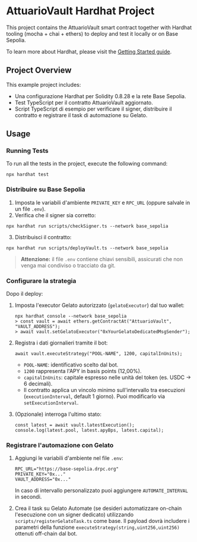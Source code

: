 # AttuarioVault Hardhat Project

This project contains the AttuarioVault smart contract together with Hardhat tooling (mocha + chai + ethers) to deploy and test it locally or on Base Sepolia.

To learn more about Hardhat, please visit the [Getting Started guide](https://hardhat.org/getting-started/).

## Project Overview

This example project includes:

- Una configurazione Hardhat per Solidity 0.8.28 e la rete Base Sepolia.
- Test TypeScript per il contratto AttuarioVault aggiornato.
- Script TypeScript di esempio per verificare il signer, distribuire il contratto e registrare il task di automazione su Gelato.

## Usage

### Running Tests

To run all the tests in the project, execute the following command:

```shell
npx hardhat test
```

### Distribuire su Base Sepolia

1. Imposta le variabili d'ambiente `PRIVATE_KEY` e `RPC_URL` (oppure salvale in un file `.env`).
2. Verifica che il signer sia corretto:

```shell
npx hardhat run scripts/checkSigner.ts --network base_sepolia
```

3. Distribuisci il contratto:

```shell
npx hardhat run scripts/deployVault.ts --network base_sepolia
```

> **Attenzione:** il file `.env` contiene chiavi sensibili, assicurati che non venga mai condiviso o tracciato da git.

### Configurare la strategia

Dopo il deploy:

1. Imposta l'executor Gelato autorizzato (`gelatoExecutor`) dal tuo wallet:

   ```shell
   npx hardhat console --network base_sepolia
   > const vault = await ethers.getContractAt("AttuarioVault", "VAULT_ADDRESS");
   > await vault.setGelatoExecutor("0xYourGelatoDedicatedMsgSender");
   ```

2. Registra i dati giornalieri tramite il bot:

   ```shell
   await vault.executeStrategy("POOL-NAME", 1200, capitalInUnits);
   ```

   - `POOL-NAME`: identificativo scelto dal bot.
   - `1200` rappresenta l'APY in basis points (12,00%).
   - `capitalInUnits`: capitale espresso nelle unità del token (es. USDC → 6 decimali).
   - Il contratto applica un vincolo minimo sull'intervallo tra esecuzioni (`executionInterval`, default 1 giorno). Puoi modificarlo via `setExecutionInterval`.

3. (Opzionale) interroga l'ultimo stato:

   ```shell
   const latest = await vault.latestExecution();
   console.log(latest.pool, latest.apyBps, latest.capital);
   ```

### Registrare l'automazione con Gelato

1. Aggiungi le variabili d'ambiente nel file `.env`:

   ```
   RPC_URL="https://base-sepolia.drpc.org"
   PRIVATE_KEY="0x..."
   VAULT_ADDRESS="0x..."
   ```

   In caso di intervallo personalizzato puoi aggiungere `AUTOMATE_INTERVAL` in secondi.

2. Crea il task su Gelato Automate (se desideri automatizzare on-chain l'esecuzione con un signer dedicato) utilizzando `scripts/registerGelatoTask.ts` come base. Il payload dovrà includere i parametri della funzione `executeStrategy(string,uint256,uint256)` ottenuti off-chain dal bot.
